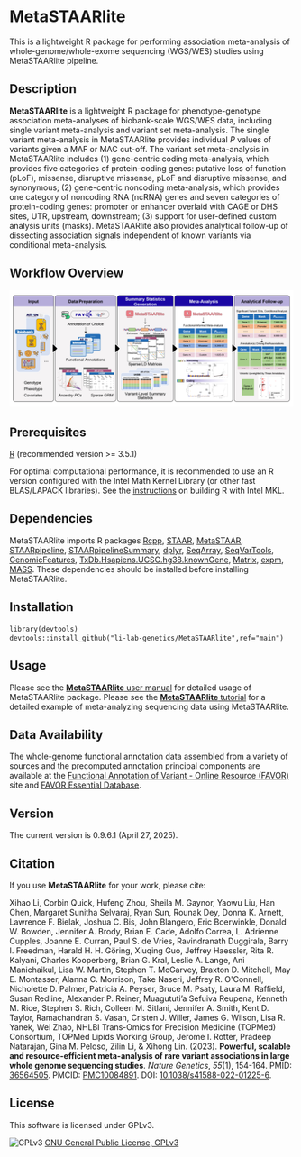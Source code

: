 # MetaSTAARlite
This is a lightweight R package for performing association meta-analysis of whole-genome/whole-exome sequencing (WGS/WES) studies using MetaSTAARlite pipeline.
## Description
**MetaSTAARlite** is a lightweight R package for phenotype-genotype association meta-analyses of biobank-scale WGS/WES data, including single variant meta-analysis and variant set meta-analysis. The single variant meta-analysis in MetaSTAARlite provides individual *P* values of variants given a MAF or MAC cut-off. The variant set meta-analysis in MetaSTAARlite includes (1) gene-centric coding meta-analysis, which provides five categories of protein-coding genes: putative loss of function (pLoF), missense, disruptive missense, pLoF and disruptive missense, and synonymous; (2) gene-centric noncoding meta-analysis, which provides one category of noncoding RNA (ncRNA) genes and seven categories of protein-coding genes: promoter or enhancer overlaid with CAGE or DHS sites, UTR, upstream, downstream; (3) support for user-defined custom analysis units (masks). MetaSTAARlite also provides analytical follow-up of dissecting association signals independent of known variants via conditional meta-analysis.
## Workflow Overview
![MetaSTAARlite_workflow](docs/MetaSTAARlite_workflow.jpg)
## Prerequisites
<a href="https://www.r-project.org">R</a> (recommended version >= 3.5.1)

For optimal computational performance, it is recommended to use an R version configured with the Intel Math Kernel Library (or other fast BLAS/LAPACK libraries). See the <a href="https://software.intel.com/en-us/articles/using-intel-mkl-with-r">instructions</a> on building R with Intel MKL.
## Dependencies
MetaSTAARlite imports R packages <a href="https://cran.r-project.org/web/packages/Rcpp/index.html">Rcpp</a>, <a href="https://github.com/xihaoli/STAAR">STAAR</a>, <a href="https://github.com/xihaoli/MetaSTAAR">MetaSTAAR</a>, <a href="https://github.com/xihaoli/STAARpipeline">STAARpipeline</a>, <a
href="https://github.com/xihaoli/STAARpipelineSummary">STAARpipelineSummary</a>, <a
href="https://cran.r-project.org/web/packages/dplyr/index.html">dplyr</a>, <a href="https://bioconductor.org/packages/release/bioc/html/SeqArray.html">SeqArray</a>, <a href="https://bioconductor.org/packages/release/bioc/html/SeqVarTools.html">SeqVarTools</a>, <a href="https://bioconductor.org/packages/release/bioc/html/GenomicFeatures.html">GenomicFeatures</a>, <a href="https://bioconductor.org/packages/release/data/annotation/html/TxDb.Hsapiens.UCSC.hg38.knownGene.html">TxDb.Hsapiens.UCSC.hg38.knownGene</a>, <a href="https://cran.r-project.org/web/packages/Matrix/index.html">Matrix</a>, <a
href="https://cran.r-project.org/web/packages/expm/index.html">expm</a>, <a
href="https://cran.r-project.org/web/packages/MASS/index.html">MASS</a>. These dependencies should be installed before installing MetaSTAARlite.
## Installation
```
library(devtools)
devtools::install_github("li-lab-genetics/MetaSTAARlite",ref="main")
```
## Usage
Please see the <a href="docs/MetaSTAARlite_manual.pdf">**MetaSTAARlite** user manual</a> for detailed usage of MetaSTAARlite package. Please see the <a href="https://github.com/li-lab-genetics/MetaSTAARlite-Tutorial">**MetaSTAARlite** tutorial</a> for a detailed example of meta-analyzing sequencing data using MetaSTAARlite.
## Data Availability
The whole-genome functional annotation data assembled from a variety of sources and the precomputed annotation principal components are available at the [Functional Annotation of Variant - Online Resource (FAVOR)](https://favor.genohub.org) site and [FAVOR Essential Database](https://doi.org/10.7910/DVN/1VGTJI).
## Version
The current version is 0.9.6.1 (April 27, 2025).
## Citation
If you use **MetaSTAARlite** for your work, please cite:

Xihao Li, Corbin Quick, Hufeng Zhou, Sheila M. Gaynor, Yaowu Liu, Han Chen, Margaret Sunitha Selvaraj, Ryan Sun, Rounak Dey, Donna K. Arnett, Lawrence F. Bielak, Joshua C. Bis, John Blangero, Eric Boerwinkle, Donald W. Bowden, Jennifer A. Brody, Brian E. Cade, Adolfo Correa, L. Adrienne Cupples, Joanne E. Curran, Paul S. de Vries, Ravindranath Duggirala, Barry I. Freedman, Harald H. H. Göring, Xiuqing Guo, Jeffrey Haessler, Rita R. Kalyani, Charles Kooperberg, Brian G. Kral, Leslie A. Lange, Ani Manichaikul, Lisa W. Martin, Stephen T. McGarvey, Braxton D. Mitchell, May E. Montasser, Alanna C. Morrison, Take Naseri, Jeffrey R. O'Connell, Nicholette D. Palmer, Patricia A. Peyser, Bruce M. Psaty, Laura M. Raffield, Susan Redline, Alexander P. Reiner, Muagututi’a Sefuiva Reupena, Kenneth M. Rice, Stephen S. Rich, Colleen M. Sitlani, Jennifer A. Smith, Kent D. Taylor, Ramachandran S. Vasan, Cristen J. Willer, James G. Wilson, Lisa R. Yanek, Wei Zhao, NHLBI Trans-Omics for Precision Medicine (TOPMed) Consortium, TOPMed Lipids Working Group, Jerome I. Rotter, Pradeep Natarajan, Gina M. Peloso, Zilin Li, & Xihong Lin. (2023). **Powerful, scalable and resource-efficient meta-analysis of rare variant associations in large whole genome sequencing studies**. _Nature Genetics_, _55_(1), 154-164. PMID: <a href="https://www.ncbi.nlm.nih.gov/pubmed/36564505">36564505</a>. PMCID: <a href="https://www.ncbi.nlm.nih.gov/pmc/articles/PMC10084891/">PMC10084891</a>. DOI: <a href="https://doi.org/10.1038/s41588-022-01225-6">10.1038/s41588-022-01225-6</a>.
## License
This software is licensed under GPLv3.

![GPLv3](http://www.gnu.org/graphics/gplv3-127x51.png)
[GNU General Public License, GPLv3](http://www.gnu.org/copyleft/gpl.html)
